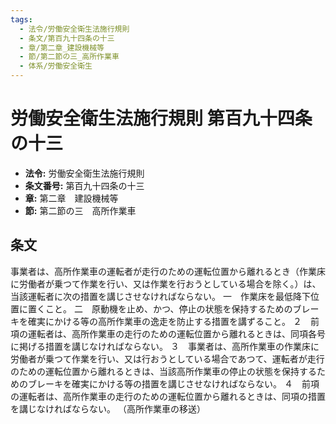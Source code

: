 ```yaml
---
tags:
  - 法令/労働安全衛生法施行規則
  - 条文/第百九十四条の十三
  - 章/第二章_建設機械等
  - 節/第二節の三_高所作業車
  - 体系/労働安全衛生
---
```

# 労働安全衛生法施行規則 第百九十四条の十三

- **法令:** 労働安全衛生法施行規則
- **条文番号:** 第百九十四条の十三
- **章:** 第二章　建設機械等
- **節:** 第二節の三　高所作業車

## 条文
事業者は、高所作業車の運転者が走行のための運転位置から離れるとき（作業床に労働者が乗つて作業を行い、又は作業を行おうとしている場合を除く。）は、当該運転者に次の措置を講じさせなければならない。
一　作業床を最低降下位置に置くこと。
二　原動機を止め、かつ、停止の状態を保持するためのブレーキを確実にかける等の高所作業車の逸走を防止する措置を講ずること。
２　前項の運転者は、高所作業車の走行のための運転位置から離れるときは、同項各号に掲げる措置を講じなければならない。
３　事業者は、高所作業車の作業床に労働者が乗つて作業を行い、又は行おうとしている場合であつて、運転者が走行のための運転位置から離れるときは、当該高所作業車の停止の状態を保持するためのブレーキを確実にかける等の措置を講じさせなければならない。
４　前項の運転者は、高所作業車の走行のための運転位置から離れるときは、同項の措置を講じなければならない。
（高所作業車の移送）

